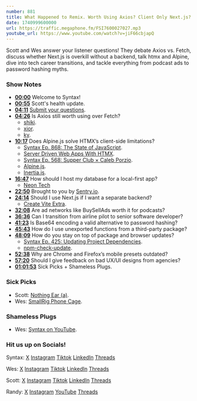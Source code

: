 ```yaml
---
number: 881
title: What Happened to Remix. Worth Using Axios? Client Only Next.js?
date: 1740999600000
url: https://traffic.megaphone.fm/FSI7600027027.mp3
youtube_url: https://www.youtube.com/watch?v=jiF66cbjapQ
---
```

	
Scott and Wes answer your listener questions! They debate Axios vs. Fetch, discuss whether Next.js is overkill without a backend, talk htmx and Alpine, dive into tech career transitions, and tackle everything from podcast ads to password hashing myths.

### Show Notes

* **[00:00](#t=00:00)** Welcome to Syntax!
* **[00:55](#t=00:55)** Scott's health update.
* **[04:11](#t=04:11)** [Submit your questions](https://syntax.fm/potluck).
* **[04:26](#t=04:26)** Is Axios still worth using over Fetch?
  * [shiki](https://github.com/shikijs/shiki).
  * [xior](https://www.npmjs.com/package/xior).
  * [ky](https://github.com/sindresorhus/ky).
* **[10:17](#t=10:17)** Does Alpine.js solve HTMX’s client-side limitations?
  * [Syntax Ep. 868: The State of JavaScript](https://syntax.fm/868).
  * [Server Driven Web Apps With HTMX](https://pragprog.com/titles/mvhtmx/server-driven-web-apps-with-htmx/).
  * [Syntax Ep. 568: Supper Club × Caleb Porzio](https://syntax.fm/568).
  * [Alpine.js](https://alpinejs.dev/).
  * [Inertia.js](https://inertiajs.com/).
* **[16:47](#t=16:47)** How should I host my database for a local-first app?
  * [Neon Tech](https://neon.tech/)
* **[22:50](#t=22:50)** Brought to you by [Sentry.io](https://sentry.io/syntax).
* **[24:14](#t=24:14)** Should I use Next.js if I want a separate backend?
  * [Create Vite Extra](https://github.com/bluwy/create-vite-extra/tree/master/template-ssr-react).
* **[32:08](#t=32:08)** Are ad networks like BuySellAds worth it for podcasts?
* **[36:36](#t=36:36)** Can I transition from airline pilot to senior software developer?
* **[41:23](#t=41:23)** Is Base64 encoding a valid alternative to password hashing?
* **[45:43](#t=45:43)** How do I use unexported functions from a third-party package?
* **[48:09](#t=48:09)** How do you stay on top of package and browser updates?
  * [Syntax Ep. 425: Updating Project Dependencies](https://syntax.fm/show/425/updating-project-dependencies).
  * [npm-check-update](https://www.npmjs.com/package/npm-check-updates).
* **[52:38](#t=52:38)** Why are Chrome and Firefox’s mobile presets outdated?
* **[57:20](#t=57:20)** Should I give feedback on bad UX/UI designs from agencies?
* **[01:01:53](#t=01:01:53)** Sick Picks + Shameless Plugs.

### Sick Picks

- Scott: [Nothing Ear (a)](https://amzn.to/4i4mcoc).
- Wes: [SmallRig Phone Cage](https://amzn.to/4hPskkz).

### Shameless Plugs

- Wes: [Syntax on YouTube](www.youtube.com/@syntaxfm).

### Hit us up on Socials!

Syntax: [X](https://twitter.com/syntaxfm) [Instagram](https://www.instagram.com/syntax_fm/) [Tiktok](https://www.tiktok.com/@syntaxfm) [LinkedIn](https://www.linkedin.com/company/96077407/admin/feed/posts/) [Threads](https://www.threads.net/@syntax_fm)

Wes: [X](https://twitter.com/wesbos) [Instagram](https://www.instagram.com/wesbos/) [Tiktok](https://www.tiktok.com/@wesbos) [LinkedIn](https://www.linkedin.com/in/wesbos/) [Threads](https://www.threads.net/@wesbos)

Scott: [X](https://twitter.com/stolinski) [Instagram](https://www.instagram.com/stolinski/) [Tiktok](https://www.tiktok.com/@stolinski) [LinkedIn](https://www.linkedin.com/in/stolinski/) [Threads](https://www.threads.net/@stolinski)

Randy: [X](https://twitter.com/randyrektor) [Instagram](https://www.instagram.com/randyrektor/) [YouTube](https://www.youtube.com/@randyrektor) [Threads](https://www.threads.net/@randyrektor)
